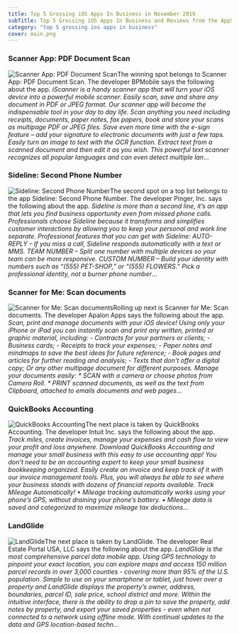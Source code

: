 ```yaml
---
title: Top 5 Grossing iOS Apps In Business in November 2019
subTitle: Top 5 Grossing iOS Apps In Business and Reviews from the AppStore in November 2019.
category: "top 5 grossing ios apps in business"
cover: main.png
---
```


### Scanner App: PDF Document Scan

![Scanner App: PDF Document Scan](https://is3-ssl.mzstatic.com/image/thumb/Purple113/v4/e6/96/e4/e696e47c-1ea2-b44e-a97a-1f8b3ca4f9e8/AppIcon-Free-Scanner-App-0-1x_U007emarketing-0-0-GLES2_U002c0-512MB-sRGB-0-0-0-85-220-0-0-0-7.png/100x100bb.png)The winning spot belongs to Scanner App: PDF Document Scan. The developer BPMobile says the following about the app. _iScanner is a handy scanner app that will turn your iOS device into a powerful mobile scanner. Easily scan, save and share any document in PDF or JPEG format.   Our scanner app will become the indispensable tool in your day to day life. Scan anything you need including receipts, documents, paper notes, fax papers, book and store your scans as multipage PDF or JPEG files.    Save even more time with the e-sign feature – add your signature to electronic documents with just a few taps.  Easily turn an image to text with the OCR function. Extract text from a scanned document and then edit it as you wish. This powerful text scanner recognizes all popular languages and can even detect multiple lan_...

### Sideline: Second Phone Number

![Sideline: Second Phone Number](https://is1-ssl.mzstatic.com/image/thumb/Purple113/v4/77/91/ff/7791ff03-66c2-4953-219c-0d7fecd38659/AppIcon-SideLine-0-1x_U007emarketing-0-0-GLES2_U002c0-512MB-sRGB-0-0-0-85-220-0-0-0-5.png/100x100bb.png)The second spot on a top list belongs to the app Sideline: Second Phone Number. The developer Pinger, Inc. says the following about the app. _Sideline is more than a second line, it’s an app that lets you find business opportunity even from missed phone calls.   Professionals choose Sideline because it transforms and simplifies customer interactions by allowing you to keep your personal and work line separate.   Professional features that you can get with Sideline:   AUTO-REPLY – If you miss a call, Sideline responds automatically with a text or MMS.  TEAM NUMBER – Split one number with multiple devices so your team can be more responsive.  CUSTOM NUMBER – Build your identity with numbers such as “(555) PET-SHOP,” or “(555) FLOWERS.” Pick a professional identity, not a burner phone number_...

### Scanner for Me: Scan documents

![Scanner for Me: Scan documents](https://is4-ssl.mzstatic.com/image/thumb/Purple113/v4/7b/3f/84/7b3f8456-f7d7-9704-5561-adf7194e0347/AppIconFree-0-0-1x_U007emarketing-0-0-0-10-0-0-sRGB-0-0-0-GLES2_U002c0-512MB-85-220-0-0.png/100x100bb.png)Rolling up next is Scanner for Me: Scan documents. The developer Apalon Apps says the following about the app. _Scan, print and manage documents with your iOS device!  Using only your iPhone or iPad you can instantly scan and print any written, printed or graphic material, including: - Contracts for your partners or clients; - Business cards; - Receipts to track your expenses; - Paper notes and mindmaps to save the best ideas for future reference; - Book pages and articles for further reading and analysis; - Texts that don't offer a digital copy; Or any other multipage document for different purposes.  Manage your documents easily:  * SCAN with a camera or choose photos from Camera Roll.   * PRINT scanned documents, as well as the text from Clipboard, attached to emails documents and web pages_...

### QuickBooks Accounting

![QuickBooks Accounting](https://is2-ssl.mzstatic.com/image/thumb/Purple113/v4/22/b5/69/22b5697b-56eb-17fc-95d2-e3b0f54aab87/AppIcon-0-0-1x_U007emarketing-0-0-0-6-0-0-sRGB-0-0-0-GLES2_U002c0-512MB-85-220-0-0.png/100x100bb.png)The next place is taken by QuickBooks Accounting. The developer Intuit Inc. says the following about the app. _Track miles, create invoices, manage your expenses and cash flow to view your profit and loss anywhere. Download QuickBooks Accounting and manage your small business with this easy to use accounting app!  You don’t need to be an accounting expert to keep your small business bookkeeping organized. Easily create an invoice and keep track of it with our invoice management tools. Plus, you will always be able to see where your business stands with dozens of financial reports available.   Track Mileage Automatically! 	•	Mileage tracking automatically works using your phone’s GPS, without draining your phone’s battery. 	•	Mileage data is saved and categorized to maximize mileage tax deductions_...

### LandGlide

![LandGlide](https://is3-ssl.mzstatic.com/image/thumb/Purple113/v4/c3/d4/96/c3d49691-ea62-c458-cfcd-ad519eb61582/LandGlide_App_Icon-0-1x_U007emarketing-0-0-GLES2_U002c0-512MB-sRGB-0-0-0-85-220-0-0-0-7.png/100x100bb.png)The next place is taken by LandGlide. The developer Real Estate Portal USA, LLC says the following about the app. _LandGlide is the most comprehensive parcel data mobile app. Using GPS technology to pinpoint your exact location, you can explore maps and access 150 million parcel records in over 3,000 counties - covering more than 95% of the U.S. population.  Simple to use on your smartphone or tablet, just hover over a property and LandGlide displays the property’s owner, address, boundaries, parcel ID, sale price, school district and more. Within the intuitive interface, there is the ability to drop a pin to save the property, add notes by property, and export your saved properties - even when not connected to a network using offline mode.  With continual updates to the data and GPS location-based techn_...

